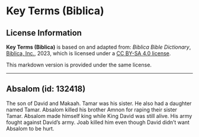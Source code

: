 # Key Terms (Biblica)

## License Information

**Key Terms (Biblica)** is based on and adapted from: _Biblica Bible Dictionary_, [Biblica, Inc.](https://www.biblica.com/), 2023, which is licensed under a [CC BY-SA 4.0 license](https://creativecommons.org/licenses/by-sa/4.0/legalcode.en).

This markdown version is provided under the same license.



--------------------------------

## Absalom (id: 132418)

The son of David and Makaah. Tamar was his sister. He also had a daughter named Tamar. Absalom killed his brother Amnon for raping their sister Tamar. Absalom made himself king while King David was still alive. His army fought against David’s army. Joab killed him even though David didn’t want Absalom to be hurt.


